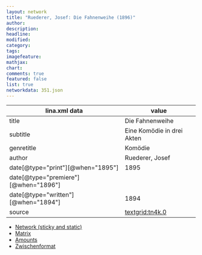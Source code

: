 ```yaml
---
layout: network
title: "Ruederer, Josef: Die Fahnenweihe (1896)"
author:
description:
headline:
modified:
category:
tags:
imagefeature: 
mathjax: 
chart: 
comments: true
featured: false
list: true
networkdata: 351.json
---
```

lina.xml data  | value
------------- | -------------
title|Die Fahnenweihe
subtitle|Eine Komödie in drei Akten
genretitle|Komödie
author|Ruederer, Josef
date[@type="print"][@when="1895"]|1895
date[@type="premiere"][@when="1896"]|
date[@type="written"][@when="1894"]|1894
source|[textgrid:tn4k.0](https://textgridlab.org/1.0/tgcrud-public/rest/textgrid:tn4k.0/data)



* [Network (sticky and static)](/network351)
* [Matrix](/matrix351)
* [Amounts](/amount351)
* [Zwischenformat](/lina351 )

